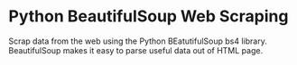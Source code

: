 # Python BeautifulSoup Web Scraping
Scrap data from the web using the Python BEatutifulSoup bs4 library.
BeautifulSoup makes it easy to parse useful data out of HTML page. 

